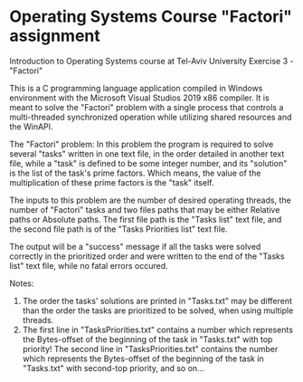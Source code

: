 # Operating Systems Course "Factori" assignment
Introduction to Operating Systems course at Tel-Aviv University Exercise 3 - "Factori"

This is a C programming language application compiled in Windows environment with the Microsoft Visual Studios 2019 x86 compiler.
It is meant to solve the "Factori" problem with a single process that controls a multi-threaded synchronized operation while utilizing shared resources and the WinAPI.


The "Factori" problem:
In this problem the program is required to solve several "tasks" written in one text file, in the order detailed in another text file, while a "task" is defined
to be some integer number, and its "solution" is the list of the task's prime factors. Which means, the value of the multiplication of these prime factors is the "task" itself.

The inputs to this problem are the number of desired operating threads, the number of "Factori" tasks and two files paths that may be either Relative paths or Absolute paths.
The first file path is the "Tasks list" text file, and the second file path is of the "Tasks Priorities list" text file.

The output will be a "success" message if all the tasks were solved correctly in the prioritized order and were written to the end of the "Tasks list" text file, while no fatal errors occured.

Notes:

  1) The order the tasks' solutions are printed in "Tasks.txt" may be different than the order the tasks are prioritized to be solved, when using multiple threads.
  2) The first line in "TasksPriorities.txt" contains a number which represents the Bytes-offset of the beginning of the task in "Tasks.txt" with top priority! 
  The second line in  "TasksPriorities.txt" contains the number which represents the Bytes-offset of the beginning of the task in "Tasks.txt" with second-top priority, and so on...
  